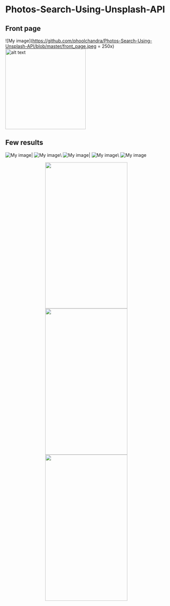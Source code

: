 # Photos-Search-Using-Unsplash-API
## Front page
![My image](https://github.com/phoolchandra/Photos-Search-Using-Unsplash-API/blob/master/front_page.jpeg = 250x)
<img src="https://github.com/phoolchandra/Photos-Search-Using-Unsplash-API/blob/master/front_page.jpeg" alt="alt text" width="250px" height="250px">
## Few results
![My image](https://github.com/phoolchandra/Photos-Search-Using-Unsplash-API/blob/master/result_1.jpeg)|
![My image](https://github.com/phoolchandra/Photos-Search-Using-Unsplash-API/blob/master/result_2.jpeg)\\
![My image](https://github.com/phoolchandra/Photos-Search-Using-Unsplash-API/blob/master/result_3.jpeg)|
![My image](https://github.com/phoolchandra/Photos-Search-Using-Unsplash-API/blob/master/result_4.jpeg)\\
![My image](https://github.com/phoolchandra/Photos-Search-Using-Unsplash-API/blob/master/result_5.jpeg)


<p align="center">
  <img src="result_1.jpeg" width="256" height="455">
  <img src="result_2.jpeg" width="256" height="455">
  <img src="result_3.jpeg" width="256" height="455">
</p>
